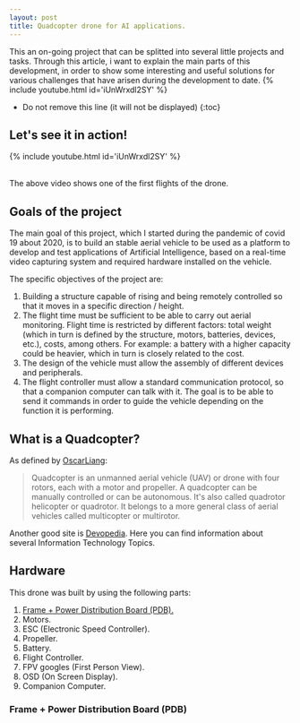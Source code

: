 ```yaml
---
layout: post
title: Quadcopter drone for AI applications.
---
```

This  an on-going project that can be splitted into several little projects and tasks. Through this article, i want to explain the main parts of this development, in order to show some interesting and useful solutions for various challenges that have arisen during the development to date.
{% include youtube.html id='iUnWrxdl2SY' %}  

<!--more-->


* Do not remove this line (it will not be displayed)
{:toc}
##  Let's see it in action!
{% include youtube.html id='iUnWrxdl2SY' %}


<br />
The above video shows one of the first flights of the drone.

##  Goals of the project

The main goal of this project, which I started during the pandemic of covid 19 about 2020, is to build an stable aerial vehicle to be used as a platform to develop and test applications of Artificial Intelligence, based on a real-time video capturing system and required hardware installed on the vehicle.

The specific objectives of the project are:
1. Building a structure capable of rising and being remotely controlled so that it moves in a specific direction / height.
2. The flight time must be sufficient to be able to carry out aerial monitoring. Flight time is restricted by different factors: total weight (which in turn is defined by the structure, motors, batteries, devices, etc.), costs, among others. For example: a battery with a higher capacity could be heavier, which in turn is closely related to the cost.
3. The design of the vehicle must allow the assembly of different devices and peripherals.
4. The flight controller must allow a standard communication protocol, so that a companion computer can talk with it. The goal is to be able to send it commands in order to guide the vehicle depending on the function it is performing.

## What is a Quadcopter?
As defined by [OscarLiang][]:
>Quadcopter is an unmanned aerial vehicle (UAV) or drone with four rotors, each with a motor and propeller. A quadcopter can be manually controlled or can be autonomous. It's also called quadrotor helicopter or quadrotor. It belongs to a more general class of aerial vehicles called multicopter or multirotor.

Another good site is [Devopedia][]. Here you can find information about several Information Technology Topics.

[OscarLiang]: https://oscarliang.com/what-is-quadcopter/#:~:text=A%20quadcopter%20is%20a%20type,as%20surveillance%20and%20aerial%20photography.
[Devopedia]: https://devopedia.org/quadcopter

 
## Hardware
This drone was built by using the following parts:
1. [Frame + Power Distribution Board (PDB).](#frame--power-distribution-board-pdb)
2. Motors.
3. ESC (Electronic Speed Controller).
4. Propeller.
5. Battery.
6. Flight Controller.
7. FPV googles (First Person View).
8. OSD (On Screen Display).
9. Companion Computer.

### Frame + Power Distribution Board (PDB)
